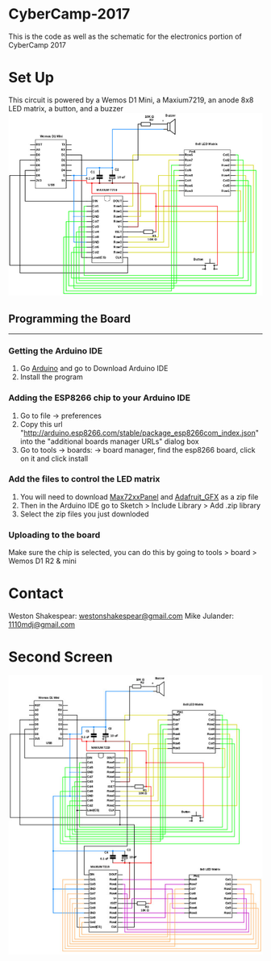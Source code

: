 # CyberCamp-2017 #
This is the code as well as the schematic for the electronics portion of CyberCamp 2017

# Set Up #
This circuit is powered by a Wemos D1 Mini, a Maxium7219, an anode 8x8 LED matrix, a button, and a buzzer
![The Circuit](/Cyber-Camp.jpg?raw=true)

## Programming the Board ##
--------------------------------------
### Getting the Arduino IDE ###
1. Go [Arduino][arduino-download] and go to Download Arduino IDE
2. Install the program


### Adding the ESP8266 chip to your Arduino IDE ###
1. Go to file -> preferences
2. Copy this url "http://arduino.esp8266.com/stable/package_esp8266com_index.json" into the "additional boards manager URLs" dialog box
3. Go to tools -> boards: -> board manager, find the esp8266 board, click on it and click install


### Add the files to control the LED matrix ###
1. You will need to download [Max72xxPanel][max-download] and [Adafruit_GFX][gfx-download] as a zip file
2. Then in the Arduino IDE go to Sketch > Include Library > Add .zip library
3. Select the zip files you just downloded


### Uploading to the board ###
Make sure the chip is selected, you can do this by going to tools > board > Wemos D1 R2 & mini

# Contact #
Weston Shakespear: westonshakespear@gmail.com
Mike Julander: 1110mdj@gmail.com

# Second Screen #
![The Second Circuit](/Cyber-Camp-Dual-Matrix.jpg?raw=true)


[arduino-download]: https://www.arduino.cc/en/Main/Software "Download the Arduino IDE"
[max-download]: https://github.com/markruys/arduino-Max72xxPanel/archive/master.zip "Download Max72xxPanel library"
[gfx-download]: https://github.com/adafruit/Adafruit-GFX-Library "Download Adafruit GFX Graphics Library"
